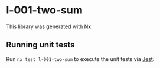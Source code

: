 # l-001-two-sum

This library was generated with [Nx](https://nx.dev).

## Running unit tests

Run `nx test l-001-two-sum` to execute the unit tests via [Jest](https://jestjs.io).
